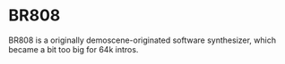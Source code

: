# BR808
BR808 is a originally demoscene-originated software synthesizer, which became a bit too big for 64k intros. 
